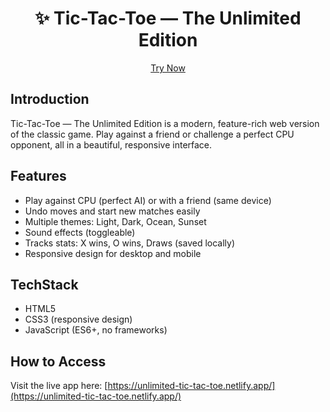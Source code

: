 <div align="center">
	<h1>✨ Tic-Tac-Toe — The Unlimited Edition</h1>
	<p><a href="https://unlimited-tic-tac-toe.netlify.app/" target="_blank" rel="noopener noreferrer">Try Now</a></p>
</div>

## Introduction

Tic-Tac-Toe — The Unlimited Edition is a modern, feature-rich web version of the classic game. Play against a friend or challenge a perfect CPU opponent, all in a beautiful, responsive interface.

## Features

- Play against CPU (perfect AI) or with a friend (same device)
- Undo moves and start new matches easily
- Multiple themes: Light, Dark, Ocean, Sunset
- Sound effects (toggleable)
- Tracks stats: X wins, O wins, Draws (saved locally)
- Responsive design for desktop and mobile

## TechStack

- HTML5
- CSS3 (responsive design)
- JavaScript (ES6+, no frameworks)

## How to Access

Visit the live app here: [https://unlimited-tic-tac-toe.netlify.app/](https://unlimited-tic-tac-toe.netlify.app/)
